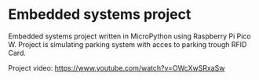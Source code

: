# Embedded systems project

Embedded systems project written in MicroPython using Raspberry Pi Pico W.
Project is simulating parking system with acces to parking trough RFID Card.

Project video: https://www.youtube.com/watch?v=OWcXwSRxaSw
